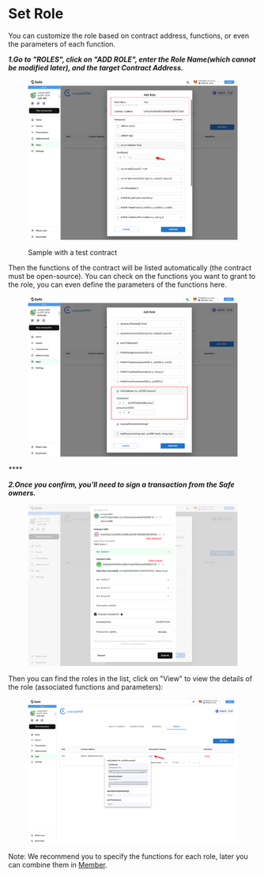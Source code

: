 # Set Role

You can customize the role based on contract address, functions, or even the parameters of each function. &#x20;

_**1.Go to "ROLES", click on "ADD ROLE", enter the Role Name(which cannot be modified later), and the target Contract Address.**_&#x20;

<figure><img src="../../.gitbook/assets/image (36).png" alt=""><figcaption><p>Sample with a test contract</p></figcaption></figure>

Then the functions of the contract will be listed automatically (the contract must be open-source). You can check on the functions you want to grant to the role, you can even define the parameters of the functions here.

<figure><img src="../../.gitbook/assets/image (13).png" alt=""><figcaption></figcaption></figure>

_****_

_**2.Once you confirm, you'll need to sign a transaction from the Safe owners.**_

<figure><img src="../../.gitbook/assets/image (12).png" alt=""><figcaption></figcaption></figure>

Then you can find the roles in the list, click on "View" to view the details of the role (associated functions and parameters):

<figure><img src="../../.gitbook/assets/image (11).png" alt=""><figcaption></figcaption></figure>

Note: We recommend you to specify the functions for each role, later you can combine them in [Member](set-member.md).

